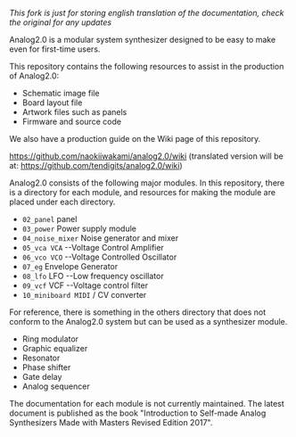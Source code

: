 *This fork is just for storing english translation of the documentation, check the original for any updates*

Analog2.0 is a modular system synthesizer designed to be easy to make even for first-time users.

This repository contains the following resources to assist in the production of Analog2.0:

- Schematic image file
- Board layout file
- Artwork files such as panels
- Firmware and source code

We also have a production guide on the Wiki page of this repository.

https://github.com/naokiiwakami/analog2.0/wiki (translated version will be at: https://github.com/tendigits/analog2.0/wiki)

Analog2.0 consists of the following major modules. In this repository, there is a directory for each module, and resources for making the module are placed under each directory.

- `02_panel` panel
- `03_power` Power supply module
- `04_noise_mixer` Noise generator and mixer
- `05_vca VCA` --Voltage Control Amplifier
- `06_vco VCO` --Voltage Controlled Oscillator
- `07_eg` Envelope Generator
- `08_lfo` LFO --Low frequency oscillator
- `09_vcf` VCF --Voltage control filter
- `10_miniboard MIDI` / CV converter

For reference, there is something in the others directory that does not conform to the Analog2.0 system but can be used as a synthesizer module.

- Ring modulator
- Graphic equalizer
- Resonator
- Phase shifter
- Gate delay
- Analog sequencer

The documentation for each module is not currently maintained. The latest document is published as the book "Introduction to Self-made Analog Synthesizers Made with Masters Revised Edition 2017".
